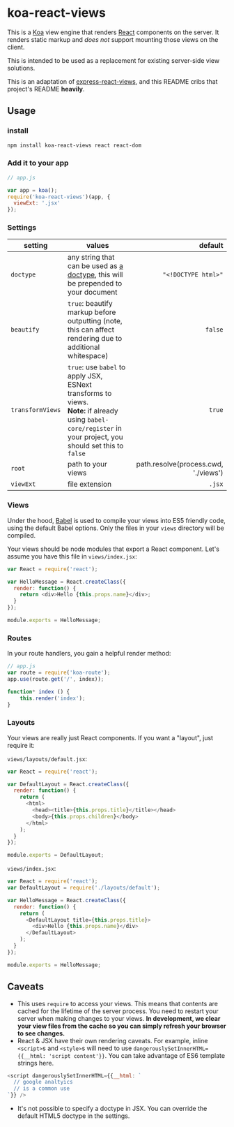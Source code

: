 # koa-react-views

This is a [Koa][koa] view engine that renders [React][react] components on the server. It renders static markup and *does not* support mounting those views on the client.

This is intended to be used as a replacement for existing server-side view solutions.

This is an adaptation of [express-react-views][express-react-views], and this README cribs that project's README **heavily**.

## Usage

### install

```sh
npm install koa-react-views react react-dom
```

### Add it to your app

```js
// app.js

var app = koa();
require('koa-react-views')(app, {
  viewExt: '.jsx'
});
```

### Settings

setting | values | default
--------|--------|--------:
`doctype` | any string that can be used as [a doctype](http://en.wikipedia.org/wiki/Document_type_declaration), this will be prepended to your document | `"<!DOCTYPE html>"`
`beautify` | `true`: beautify markup before outputting (note, this can affect rendering due to additional whitespace) | `false`
`transformViews` | `true`: use `babel` to apply JSX, ESNext transforms to views.<br>**Note:** if already using `babel-core/register` in your project, you should set this to `false` | `true`
`root` | path to your views | path.resolve(process.cwd, './views')
`viewExt` | file extension | `.jsx`

### Views

Under the hood, [Babel][babel] is used to compile your views into ES5 friendly code, using the default Babel options.  Only the files in your `views` directory will be compiled.

Your views should be node modules that export a React component. Let's assume you have this file in `views/index.jsx`:

```js
var React = require('react');

var HelloMessage = React.createClass({
  render: function() {
    return <div>Hello {this.props.name}</div>;
  }
});

module.exports = HelloMessage;
```

### Routes

In your route handlers, you gain a helpful render method:

```js
// app.js
var route = require('koa-route');
app.use(route.get('/', index));

function* index () {
	this.render('index');
}
```

### Layouts

Your views are really just React components. If you want a "layout", just require it:


`views/layouts/default.jsx`:

```js
var React = require('react');

var DefaultLayout = React.createClass({
  render: function() {
    return (
      <html>
        <head><title>{this.props.title}</title></head>
        <body>{this.props.children}</body>
      </html>
    );
  }
});

module.exports = DefaultLayout;
```

`views/index.jsx`:

```js
var React = require('react');
var DefaultLayout = require('./layouts/default');

var HelloMessage = React.createClass({
  render: function() {
    return (
      <DefaultLayout title={this.props.title}>
        <div>Hello {this.props.name}</div>
      </DefaultLayout>
    );
  }
});

module.exports = HelloMessage;
```

## Caveats

* This uses `require` to access your views. This means that contents are cached for the lifetime of the server process. You need to restart your server when making changes to your views. **In development, we clear your view files from the cache so you can simply refresh your browser to see changes.**
* React & JSX have their own rendering caveats. For example, inline `<script>`s and `<style>`s will need to use `dangerouslySetInnerHTML={{__html: 'script content'}}`. You can take advantage of ES6 template strings here.

```js
<script dangerouslySetInnerHTML={{__html: `
  // google analtyics
  // is a common use
`}} />
```

* It's not possible to specify a doctype in JSX. You can override the default HTML5 doctype in the settings.

[koa]: http://koajs.com/
[react]: http://facebook.github.io/react/
[express-react-views]: https://github.com/reactjs/express-react-views
[babel]: https://babeljs.io/